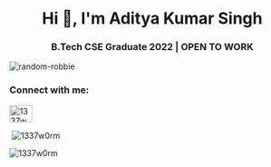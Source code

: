 <h1 align="center">Hi 👋, I'm Aditya Kumar Singh</h1>
<h3 align="center">B.Tech CSE Graduate 2022 | OPEN TO WORK</h3>

<p align="left"> <img src="https://komarev.com/ghpvc/?username=1337w0rm&label=Profile%20views&color=0e75b6&style=flat" alt="random-robbie" /> </p>


<h3 align="left">Connect with me:</h3>
<p align="left">
<a href="https://linkedin.com/in/0xaditya" target="blank"><img align="center" src="https://raw.githubusercontent.com/rahuldkjain/github-profile-readme-generator/master/src/images/icons/Social/linked-in-alt.svg" alt="1337w0rm" height="30" width="40" /></a>
</p>

<p>&nbsp;<img align="center" src="https://github-readme-stats.vercel.app/api?username=1337w0rm&show_icons=true&locale=en" alt="1337w0rm" /></p>

<p><img align="center" src="https://github-readme-streak-stats.herokuapp.com/?user=1337w0rm&" alt="1337w0rm" /></p>
